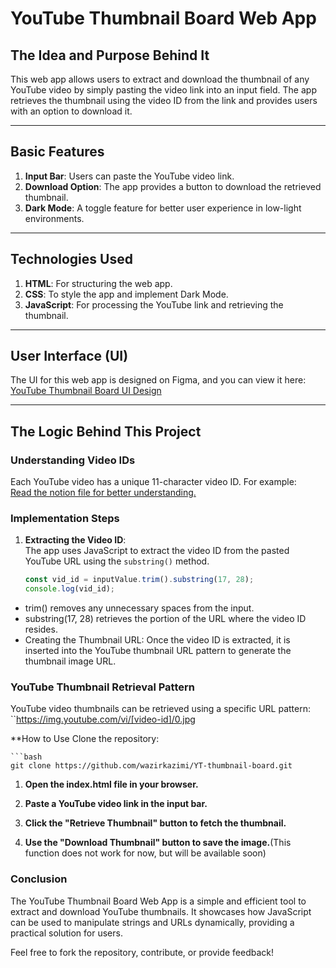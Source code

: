# YouTube Thumbnail Board Web App  

## **The Idea and Purpose Behind It**  

This web app allows users to extract and download the thumbnail of any YouTube video by simply pasting the video link into an input field. The app retrieves the thumbnail using the video ID from the link and provides users with an option to download it.  

---

## **Basic Features**  

1. **Input Bar**: Users can paste the YouTube video link.  
2. **Download Option**: The app provides a button to download the retrieved thumbnail.  
3. **Dark Mode**: A toggle feature for better user experience in low-light environments.  

---

## **Technologies Used**  

1. **HTML**: For structuring the web app.  
2. **CSS**: To style the app and implement Dark Mode.  
3. **JavaScript**: For processing the YouTube link and retrieving the thumbnail.  

---

## **User Interface (UI)**  

The UI for this web app is designed on Figma, and you can view it here:  
[YouTube Thumbnail Board UI Design](https://www.figma.com/design/v7YvCRjjoWiIHqcXkZ6c4r/YT-Thumbnail-Board?m=auto&t=vsAKoZ8zebYuiFef-1)  

---

## **The Logic Behind This Project**  


### **Understanding Video IDs**  

Each YouTube video has a unique 11-character video ID. For example:  
[Read the notion file for better understanding.](https://www.notion.so/Thumbnail-Board-1491458b5ef48081b027d372219e30a0?pvs=4)

### **Implementation Steps**  

1. **Extracting the Video ID**:  
   The app uses JavaScript to extract the video ID from the pasted YouTube URL using the `substring()` method.  
   ```javascript
   const vid_id = inputValue.trim().substring(17, 28);
   console.log(vid_id);
  - trim() removes any unnecessary spaces from the input.
  - substring(17, 28) retrieves the portion of the URL where the video ID resides.
  - Creating the Thumbnail URL:
Once the video ID is extracted, it is inserted into the YouTube thumbnail URL pattern to generate the thumbnail image URL.

### **YouTube Thumbnail Retrieval Pattern**  

YouTube video thumbnails can be retrieved using a specific URL pattern:  
``https://img.youtube.com/vi/[video-id]/0.jpg

**How to Use
Clone the repository:

    ```bash
    git clone https://github.com/wazirkazimi/YT-thumbnail-board.git

  
  1. **Open the index.html file in your browser.**

  2. **Paste a YouTube video link in the input bar.**

  3. **Click the "Retrieve Thumbnail" button to fetch the thumbnail.**

  4. **Use the "Download Thumbnail" button to save the image.**(This function does not work for now, but will be available soon)

### **Conclusion**
The YouTube Thumbnail Board Web App is a simple and efficient tool to extract and download YouTube thumbnails. It showcases how JavaScript can be used to manipulate strings and URLs dynamically, providing a practical solution for users.

Feel free to fork the repository, contribute, or provide feedback!
